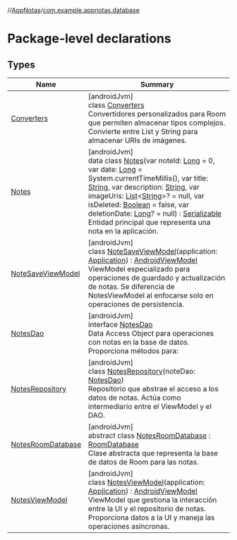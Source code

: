 //[AppNotas](../../index.md)/[com.example.appnotas.database](index.md)

# Package-level declarations

## Types

| Name | Summary |
|---|---|
| [Converters](-converters/index.md) | [androidJvm]<br>class [Converters](-converters/index.md)<br>Convertidores personalizados para Room que permiten almacenar tipos complejos. Convierte entre List<String> y String para almacenar URIs de imágenes. |
| [Notes](-notes/index.md) | [androidJvm]<br>data class [Notes](-notes/index.md)(var noteId: [Long](https://kotlinlang.org/api/latest/jvm/stdlib/kotlin-stdlib/kotlin/-long/index.html) = 0, var date: [Long](https://kotlinlang.org/api/latest/jvm/stdlib/kotlin-stdlib/kotlin/-long/index.html) = System.currentTimeMillis(), var title: [String](https://kotlinlang.org/api/latest/jvm/stdlib/kotlin-stdlib/kotlin/-string/index.html), var description: [String](https://kotlinlang.org/api/latest/jvm/stdlib/kotlin-stdlib/kotlin/-string/index.html), var imageUris: [List](https://kotlinlang.org/api/latest/jvm/stdlib/kotlin-stdlib/kotlin.collections/-list/index.html)&lt;[String](https://kotlinlang.org/api/latest/jvm/stdlib/kotlin-stdlib/kotlin/-string/index.html)&gt;? = null, var isDeleted: [Boolean](https://kotlinlang.org/api/latest/jvm/stdlib/kotlin-stdlib/kotlin/-boolean/index.html) = false, var deletionDate: [Long](https://kotlinlang.org/api/latest/jvm/stdlib/kotlin-stdlib/kotlin/-long/index.html)? = null) : [Serializable](https://developer.android.com/reference/kotlin/java/io/Serializable.html)<br>Entidad principal que representa una nota en la aplicación. |
| [NoteSaveViewModel](-note-save-view-model/index.md) | [androidJvm]<br>class [NoteSaveViewModel](-note-save-view-model/index.md)(application: [Application](https://developer.android.com/reference/kotlin/android/app/Application.html)) : [AndroidViewModel](https://developer.android.com/reference/kotlin/androidx/lifecycle/AndroidViewModel.html)<br>ViewModel especializado para operaciones de guardado y actualización de notas. Se diferencia de NotesViewModel al enfocarse solo en operaciones de persistencia. |
| [NotesDao](-notes-dao/index.md) | [androidJvm]<br>interface [NotesDao](-notes-dao/index.md)<br>Data Access Object para operaciones con notas en la base de datos. Proporciona métodos para: |
| [NotesRepository](-notes-repository/index.md) | [androidJvm]<br>class [NotesRepository](-notes-repository/index.md)(noteDao: [NotesDao](-notes-dao/index.md))<br>Repositorio que abstrae el acceso a los datos de notas. Actúa como intermediario entre el ViewModel y el DAO. |
| [NotesRoomDatabase](-notes-room-database/index.md) | [androidJvm]<br>abstract class [NotesRoomDatabase](-notes-room-database/index.md) : [RoomDatabase](https://developer.android.com/reference/kotlin/androidx/room/RoomDatabase.html)<br>Clase abstracta que representa la base de datos de Room para las notas. |
| [NotesViewModel](-notes-view-model/index.md) | [androidJvm]<br>class [NotesViewModel](-notes-view-model/index.md)(application: [Application](https://developer.android.com/reference/kotlin/android/app/Application.html)) : [AndroidViewModel](https://developer.android.com/reference/kotlin/androidx/lifecycle/AndroidViewModel.html)<br>ViewModel que gestiona la interacción entre la UI y el repositorio de notas. Proporciona datos a la UI y maneja las operaciones asíncronas. |
